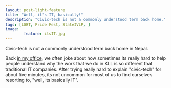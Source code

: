 ```yaml
---
layout: post-light-feature
title: "Well, it's IT, basically!"
description: "Civic-tech is not a commonly understood term back home." 
tags: [LGBT, Pride Fest, StateIVLP, ]
image: 
        feature: itsIT.jpg
---
```


Civic-tech is not a commonly understood term back home in Nepal.

Back [in my office](www.kathmandulivinglabs.org), we often joke about how sometimes its really hard to help people understand why the work that we do in KLL is so different that traditional IT companies. After trying really hard to explain "civic-tech" for about five minutes, its not uncommon for most of us to find ourselves resorting to, "well, its basically IT".



